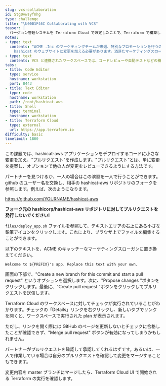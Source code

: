 ```yaml
---
slug: vcs-collaboration
id: 5tg0vwsyfmhg
type: challenge
title: "\U0001F46C Collaborating with VCS"
teaser: |
  バージョン管理システムを Terraform Cloud で設定したことで、Terraform で構築したインフラの変更を共同で行うことができるようになります。
notes:
- type: text
  contents: "ACME .Inc のマーケティングチームが来週、特別なプロモーションを行うので、hashicat のウェブサイトに変更を加えて欲しいとのことです。インストラクター主導のクラスであれば、仲間とペアを組んでこのエクササイズを行うことができます。あるいは、一人でこのエクササイズを行うこともできます。\n\n>\U0001F468\U0001F3FB‍\U0001F9B2
    hashicat のウェブサイトに変更を加える必要があります。洒落たマーケティングスローガンでプレースホルダーテキストを更新してくれませんか？"
- type: text
  contents: VCS と連携されたワークスペースでは、コードレビューや自動テストなどの機能が利用でき、変更が本番で承認される前に通過しなければなりません。
tabs:
- title: Code Editor
  type: service
  hostname: workstation
  port: 8443
- title: Text Editor
  type: code
  hostname: workstation
  path: /root/hashicat-aws
- title: Shell
  type: terminal
  hostname: workstation
- title: Terraform Cloud
  type: external
  url: https://app.terraform.io
difficulty: basic
timelimit: 1800
---
```

この課題では、hashicat-aws アプリケーションをデプロイするコードに小さな変更を加え、"プルリクエスト"を作成します。"プルリクエスト"とは、単に変更を提案し、オプションで他の人が変更をレビューできるようにする方法です。

パートナーを見つけるか、一人の場合はこの演習を一人で行うことができます。github のユーザー名を交換し、相手の hashicat-aws リポジトリのフォークを参照します。例えば、次のようになります。

https://github.com/YOURNAME/hashicat-aws

**フォーク元の hashicorp/hashicat-aws リポジトリに対してプルリクエストを発行しないでください!**

`files/deploy_app.sh` ファイルを参照して、テキストエリアの右上にある小さな鉛筆アイコンをクリックします。これにより、ブラウザ上でファイルを編集することができます。

以下のテキストを、ACME のキャッチーなマーケティングスローガンに置き換えてください。

```
Welcome to ${PREFIX}'s app. Replace this text with your own.
```

画面の下部で、"Create a new branch for this commit and start a pull request" というオプションを選択します。次に、"Propose changes "ボタンをクリックします。最後に、"Create pull request "ボタンをクリックしてプルリクエストを送信します。

Terraform Cloud のワークスペースに対してチェックが実行されていることがわかります。チェックの「Details」リンクを右クリックし、新しいタブでリンクを開くと、ワークスペースで実行された plan が表示されます。

ただし、リンクを開く際には GitHub のページを更新しないとチェックに合格したことが確認できず、"Merge pull request" ボタンが有効になってしまうかもしれません。

パートナーがプルリクエストを確認して承認してくれるはずです。あるいは、一人で作業している場合は自分のプルリクエストを確認して変更をマージすることもできます。

変更内容を master ブランチにマージしたら、Terraform Cloud UI で開始される Terraform の実行を確認します。